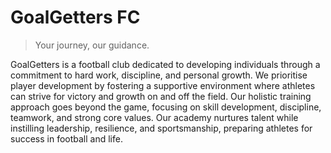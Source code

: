 # GoalGetters FC

> Your journey, our guidance.

GoalGetters is a football club dedicated to developing individuals through a commitment to hard work, discipline, and personal growth. We prioritise player development by fostering a supportive environment where athletes can strive for victory and growth on and off the field. Our holistic training approach goes beyond the game, focusing on skill development, discipline, teamwork, and strong core values. Our academy nurtures talent while instilling leadership, resilience, and sportsmanship, preparing athletes for success in football and life.
